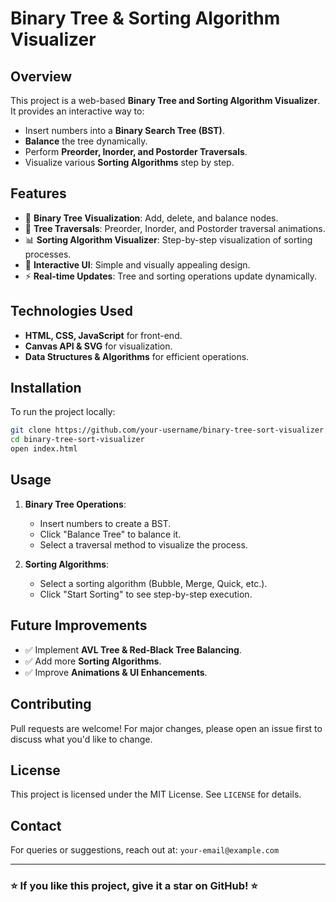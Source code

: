 # Binary Tree & Sorting Algorithm Visualizer

## Overview
This project is a web-based **Binary Tree and Sorting Algorithm Visualizer**. It provides an interactive way to:
- Insert numbers into a **Binary Search Tree (BST)**.
- **Balance** the tree dynamically.
- Perform **Preorder, Inorder, and Postorder Traversals**.
- Visualize various **Sorting Algorithms** step by step.

## Features
- 🌳 **Binary Tree Visualization**: Add, delete, and balance nodes.
- 🔄 **Tree Traversals**: Preorder, Inorder, and Postorder traversal animations.
- 📊 **Sorting Algorithm Visualizer**: Step-by-step visualization of sorting processes.
- 🎨 **Interactive UI**: Simple and visually appealing design.
- ⚡ **Real-time Updates**: Tree and sorting operations update dynamically.

## Technologies Used
- **HTML, CSS, JavaScript** for front-end.
- **Canvas API & SVG** for visualization.
- **Data Structures & Algorithms** for efficient operations.

## Installation
To run the project locally:

```bash
git clone https://github.com/your-username/binary-tree-sort-visualizer.git
cd binary-tree-sort-visualizer
open index.html
```

## Usage
1. **Binary Tree Operations**:
   - Insert numbers to create a BST.
   - Click "Balance Tree" to balance it.
   - Select a traversal method to visualize the process.

2. **Sorting Algorithms**:
   - Select a sorting algorithm (Bubble, Merge, Quick, etc.).
   - Click "Start Sorting" to see step-by-step execution.



## Future Improvements
- ✅ Implement **AVL Tree & Red-Black Tree Balancing**.
- ✅ Add more **Sorting Algorithms**.
- ✅ Improve **Animations & UI Enhancements**.

## Contributing
Pull requests are welcome! For major changes, please open an issue first to discuss what you'd like to change.

## License
This project is licensed under the MIT License. See `LICENSE` for details.

## Contact
For queries or suggestions, reach out at: `your-email@example.com`

---
### ⭐ **If you like this project, give it a star on GitHub!** ⭐

